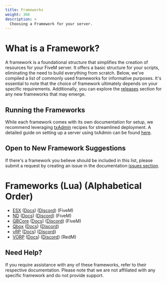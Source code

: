```yaml
---
title: Frameworks
weight: 366
description: >
  Choosing a Framework for your server.
---
```


# What is a Framework?
A framework is a foundational structure that simplifies the creation of resources for your FiveM server. It offers a basic structure for your scripts, eliminating the need to build everything from scratch. Below, we've compiled a list of commonly used frameworks for informative purposes. It's essential to note that the choice of framework ultimately depends on your specific requirements. Additionally, you can explore the [releases](https://forum.cfx.re/c/development/releases/7) section for any new frameworks that may emerge.

## Running the Frameworks
While each framework comes with its own documentation for setup, we recommend leveraging [txAdmin](/docs/resources/txAdmin/) recipes for streamlined deployment. A detailed guide on setting up a server using txAdmin can be found [here](/docs/server-manual/setting-up-a-server-txadmin).

## Open to New Framework Suggestions
If there's a framework you believe should be included in this list, please submit a request by creating an issue in the documentation [issues section](https://github.com/citizenfx/fivem-docs/issues).

# Frameworks (Lua) (Alphabetical Order) 
- [ESX](https://github.com/esx-framework/esx-legacy) ([Docs](https://documentation.esx-framework.org/legacy/installation)) ([Discord](https://discord.com/invite/RPX2GssV6r)) (FiveM)
- [ND](https://github.com/ND-Framework/ND_Core) ([Docs](https://ndcore.dev/setup)) ([Discord](https://discord.com/invite/Z9Mxu72zZ6)) (FiveM)
- [QBCore](https://github.com/qbcore-framework/qb-core) ([Docs](https://docs.qbcore.org/qbcore-documentation/)) ([Discord](https://discord.com/invite/qbcore)) (FiveM)
- [Qbox](https://github.com/Qbox-project/qbx_core) ([Docs](https://docs.qbox.re/installation)) ([Discord](https://discord.com/invite/qbox))
- [vRP](https://github.com/vRP-framework/vRP) ([Docs](https://vrp-framework.github.io/vRP/)) ([Discord](https://discord.com/invite/xzGZBAb)) 
- [VORP](https://github.com/VORPCORE/vorp-core-lua) ([Docs](https://docs.vorp-core.com)) ([Discord](https://discord.com/invite/JjNYMnDKMf)) (RedM)

## Need Help?
If you require assistance with any of these frameworks, refer to their respective documentation. Please note that we are not affiliated with any specific framework and do not provide support.
